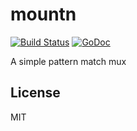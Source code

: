 # mountn

[![Build Status](https://travis-ci.org/nowk/mountn.svg?branch=master)](https://travis-ci.org/nowk/mountn)
[![GoDoc](https://godoc.org/github.com/nowk/mountn?status.svg)](http://godoc.org/github.com/nowk/mountn)

A simple pattern match mux

## License

MIT

